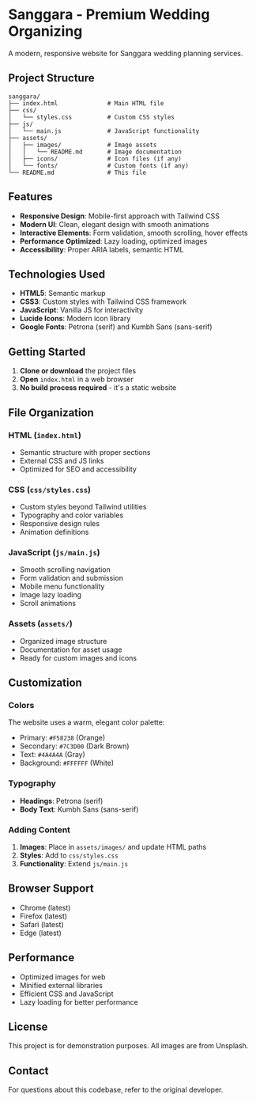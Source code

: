 # Sanggara - Premium Wedding Organizing

A modern, responsive website for Sanggara wedding planning services.

## Project Structure

```
sanggara/
├── index.html              # Main HTML file
├── css/
│   └── styles.css          # Custom CSS styles
├── js/
│   └── main.js             # JavaScript functionality
├── assets/
│   ├── images/             # Image assets
│   │   └── README.md       # Image documentation
│   ├── icons/              # Icon files (if any)
│   └── fonts/              # Custom fonts (if any)
└── README.md               # This file
```

## Features

- **Responsive Design**: Mobile-first approach with Tailwind CSS
- **Modern UI**: Clean, elegant design with smooth animations
- **Interactive Elements**: Form validation, smooth scrolling, hover effects
- **Performance Optimized**: Lazy loading, optimized images
- **Accessibility**: Proper ARIA labels, semantic HTML

## Technologies Used

- **HTML5**: Semantic markup
- **CSS3**: Custom styles with Tailwind CSS framework
- **JavaScript**: Vanilla JS for interactivity
- **Lucide Icons**: Modern icon library
- **Google Fonts**: Petrona (serif) and Kumbh Sans (sans-serif)

## Getting Started

1. **Clone or download** the project files
2. **Open** `index.html` in a web browser
3. **No build process required** - it's a static website

## File Organization

### HTML (`index.html`)
- Semantic structure with proper sections
- External CSS and JS links
- Optimized for SEO and accessibility

### CSS (`css/styles.css`)
- Custom styles beyond Tailwind utilities
- Typography and color variables
- Responsive design rules
- Animation definitions

### JavaScript (`js/main.js`)
- Smooth scrolling navigation
- Form validation and submission
- Mobile menu functionality
- Image lazy loading
- Scroll animations

### Assets (`assets/`)
- Organized image structure
- Documentation for asset usage
- Ready for custom images and icons

## Customization

### Colors
The website uses a warm, elegant color palette:
- Primary: `#F58238` (Orange)
- Secondary: `#7C3D00` (Dark Brown)
- Text: `#4A4A4A` (Gray)
- Background: `#FFFFFF` (White)

### Typography
- **Headings**: Petrona (serif)
- **Body Text**: Kumbh Sans (sans-serif)

### Adding Content
1. **Images**: Place in `assets/images/` and update HTML paths
2. **Styles**: Add to `css/styles.css`
3. **Functionality**: Extend `js/main.js`

## Browser Support

- Chrome (latest)
- Firefox (latest)
- Safari (latest)
- Edge (latest)

## Performance

- Optimized images for web
- Minified external libraries
- Efficient CSS and JavaScript
- Lazy loading for better performance

## License

This project is for demonstration purposes. All images are from Unsplash.

## Contact

For questions about this codebase, refer to the original developer.
